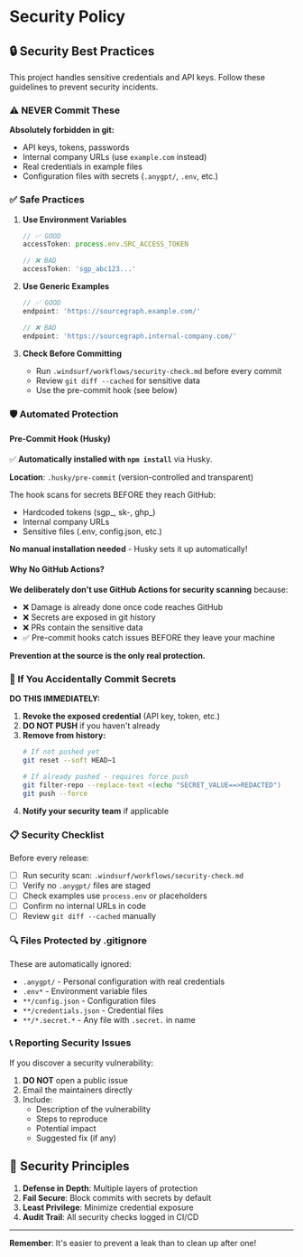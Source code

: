 # Security Policy

## 🔒 Security Best Practices

This project handles sensitive credentials and API keys. Follow these guidelines to prevent security incidents.

### ⚠️ NEVER Commit These

**Absolutely forbidden in git:**
- API keys, tokens, passwords
- Internal company URLs (use `example.com` instead)
- Real credentials in example files
- Configuration files with secrets (`.anygpt/`, `.env`, etc.)

### ✅ Safe Practices

1. **Use Environment Variables**
   ```typescript
   // ✅ GOOD
   accessToken: process.env.SRC_ACCESS_TOKEN
   
   // ❌ BAD
   accessToken: 'sgp_abc123...'
   ```

2. **Use Generic Examples**
   ```typescript
   // ✅ GOOD
   endpoint: 'https://sourcegraph.example.com/'
   
   // ❌ BAD
   endpoint: 'https://sourcegraph.internal-company.com/'
   ```

3. **Check Before Committing**
   - Run `.windsurf/workflows/security-check.md` before every commit
   - Review `git diff --cached` for sensitive data
   - Use the pre-commit hook (see below)

### 🛡️ Automated Protection

#### Pre-Commit Hook (Husky)

✅ **Automatically installed with `npm install`** via Husky.

**Location**: `.husky/pre-commit` (version-controlled and transparent)

The hook scans for secrets BEFORE they reach GitHub:
- Hardcoded tokens (sgp_, sk-, ghp_)
- Internal company URLs
- Sensitive files (.env, config.json, etc.)

**No manual installation needed** - Husky sets it up automatically!

#### Why No GitHub Actions?

**We deliberately don't use GitHub Actions for security scanning** because:
- ❌ Damage is already done once code reaches GitHub
- ❌ Secrets are exposed in git history
- ❌ PRs contain the sensitive data
- ✅ Pre-commit hooks catch issues BEFORE they leave your machine

**Prevention at the source is the only real protection.**

### 🚨 If You Accidentally Commit Secrets

**DO THIS IMMEDIATELY:**

1. **Revoke the exposed credential** (API key, token, etc.)
2. **DO NOT PUSH** if you haven't already
3. **Remove from history:**
   ```bash
   # If not pushed yet
   git reset --soft HEAD~1
   
   # If already pushed - requires force push
   git filter-repo --replace-text <(echo "SECRET_VALUE==>REDACTED")
   git push --force
   ```
4. **Notify your security team** if applicable

### 📋 Security Checklist

Before every release:

- [ ] Run security scan: `.windsurf/workflows/security-check.md`
- [ ] Verify no `.anygpt/` files are staged
- [ ] Check examples use `process.env` or placeholders
- [ ] Confirm no internal URLs in code
- [ ] Review `git diff --cached` manually

### 🔍 Files Protected by .gitignore

These are automatically ignored:
- `.anygpt/` - Personal configuration with real credentials
- `.env*` - Environment variable files
- `**/config.json` - Configuration files
- `**/credentials.json` - Credential files
- `**/*.secret.*` - Any file with `.secret.` in name

### 📞 Reporting Security Issues

If you discover a security vulnerability:

1. **DO NOT** open a public issue
2. Email the maintainers directly
3. Include:
   - Description of the vulnerability
   - Steps to reproduce
   - Potential impact
   - Suggested fix (if any)

## 🎯 Security Principles

1. **Defense in Depth**: Multiple layers of protection
2. **Fail Secure**: Block commits with secrets by default
3. **Least Privilege**: Minimize credential exposure
4. **Audit Trail**: All security checks logged in CI/CD

---

**Remember**: It's easier to prevent a leak than to clean up after one!
